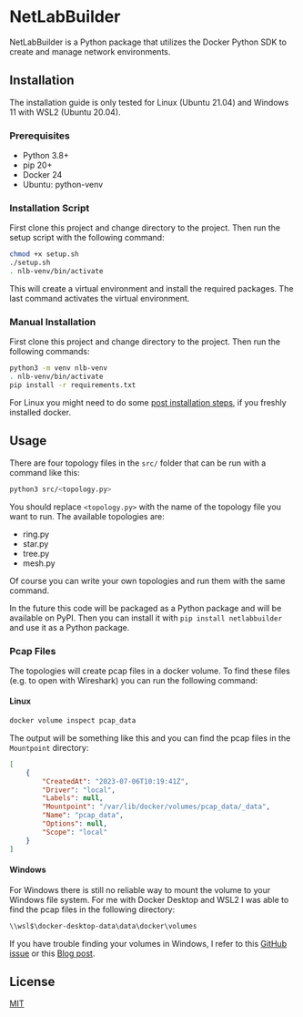 # NetLabBuilder

NetLabBuilder is a Python package that utilizes the Docker Python SDK to create and manage network environments.

## Installation
The installation guide is only tested for Linux (Ubuntu 21.04) and Windows 11 with WSL2 (Ubuntu 20.04).
### Prerequisites
- Python 3.8+
- pip 20+
- Docker 24
- Ubuntu: python-venv

### Installation Script
First clone this project and change directory to the project. Then run the setup script with the following command:

```bash
chmod +x setup.sh
./setup.sh
. nlb-venv/bin/activate
```	

This will create a virtual environment and install the required packages. The last command activates the virtual environment.

### Manual Installation
First clone this project and change directory to the project. Then run the following commands:

```bash
python3 -m venv nlb-venv
. nlb-venv/bin/activate
pip install -r requirements.txt
```

For Linux you might need to do some [post installation steps](https://docs.docker.com/engine/install/linux-postinstall/), if you freshly installed docker.

## Usage
There are four topology files in the `src/` folder that can be run with a command like this:

```bash
python3 src/<topology.py>
```

You should replace `<topology.py>` with the name of the topology file you want to run. The available topologies are:
- ring.py
- star.py
- tree.py
- mesh.py

Of course you can write your own topologies and run them with the same command.

In the future this code will be packaged as a Python package and will be available on PyPI. Then you can install it with `pip install netlabbuilder` and use it as a Python package.

### Pcap Files
The topologies will create pcap files in a docker volume. To find these files (e.g. to open with Wireshark) you can run the following command:

#### Linux

```bash
docker volume inspect pcap_data
```

The output will be something like this and you can find the pcap files in the `Mountpoint` directory:

```json
[
    {
        "CreatedAt": "2023-07-06T10:19:41Z",
        "Driver": "local",
        "Labels": null,
        "Mountpoint": "/var/lib/docker/volumes/pcap_data/_data",
        "Name": "pcap_data",
        "Options": null,
        "Scope": "local"
    }
]
```

#### Windows
For Windows there is still no reliable way to mount the volume to your Windows file system. For me with Docker Desktop and WSL2 I was able to find the pcap files in the following directory:

```bash
\\wsl$\docker-desktop-data\data\docker\volumes
```

If you have trouble finding your volumes in Windows, I refer to this [GitHub issue](https://github.com/microsoft/WSL/discussions/4176) or this [Blog post](https://dev.to/kim-ch/move-docker-desktop-data-distro-out-of-system-drive-4cg2).


## License
[MIT](https://choosealicense.com/licenses/mit/)
